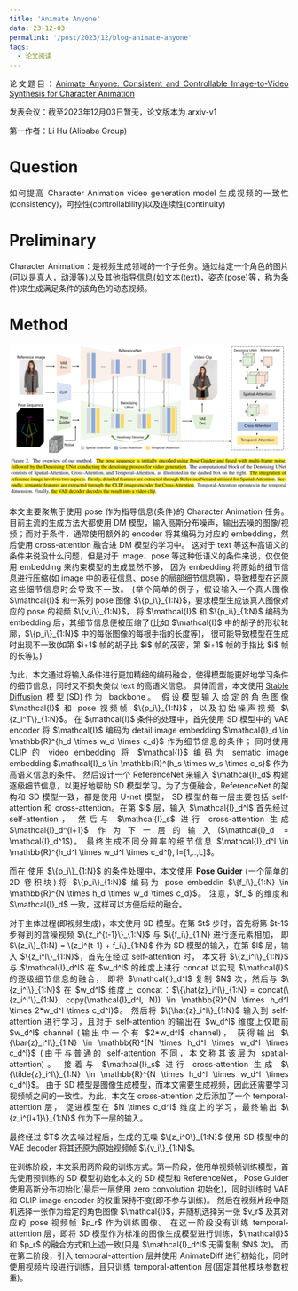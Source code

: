 ```yaml
---
title: 'Animate Anyone'
data: 23-12-03
permalink: '/post/2023/12/blog-animate-anyone'
tags:
  - 论文阅读
---
```


<p style="text-align:justify; text-justify:inter-ideograph;"> 论文题目：<a href="https://arxiv.org/abs/2311.17117" target="_blank" title="Animate Anyone">Animate Anyone: Consistent and Controllable Image-to-Video Synthesis for Character Animation</a></p>

<p style="text-align:justify; text-justify:inter-ideograph;">发表会议：截至2023年12月03日暂无，论文版本为 arxiv-v1</p>

<p style="text-align:justify; text-justify:inter-ideograph;">第一作者：Li Hu (Alibaba Group)</p>

Question
===

<p style="text-align:justify; text-justify:inter-ideograph;">如何提高 Character Animation video generation model 生成视频的一致性(consistency)，可控性(controllability)以及连续性(continuity)</p>

Preliminary
===
<p style="text-align:justify; text-justify:inter-ideograph;">Character Animation：是视频生成领域的一个子任务。通过给定一个角色的图片(可以是真人，动漫等)以及其他指导信息(如文本(text)，姿态(pose)等，称为条件)来生成满足条件的该角色的动态视频。</p>

Method
===

![Animate Anyone](/images/paper_Animate-Anyone.png)

<p style="text-align:justify; text-justify:inter-ideograph;">本文主要聚焦于使用 pose 作为指导信息(条件)的 Character Animation 任务。
目前主流的生成方法大都使用 DM 模型，输入高斯分布噪声，输出去噪的图像/视频；而对于条件，通常使用额外的 encoder 将其编码为对应的 embedding，然后使用 cross-attention 融合进 DM 模型的学习中。
这对于 text 等这种高语义的条件来说没什么问题，但是对于 image、pose 等这种低语义的条件来说，仅仅使用 embedding 来约束模型的生成显然不够，
因为 embedding 将原始的细节信息进行压缩(如 image 中的表征信息、pose 的局部细节信息等)，导致模型在还原这些细节信息时会导致不一致。
(举个简单的例子，假设输入一个真人图像 $\mathcal{I}$ 和一系列 pose 图像 $\{p_i\}_{1:N}$，要求模型生成该真人图像对应的 pose 的视频 $\{v_i\}_{1:N}$，
将 $\mathcal{I}$ 和 $\{p_i\}_{1:N}$ 编码为 embedding 后，其细节信息便被压缩了(比如 $\mathcal{I}$ 中的胡子的形状轮廓，$\{p_i\}_{1:N}$ 中的每张图像的每根手指的长度等)，
很可能导致模型在生成时出现不一致(如第 $i+1$ 帧的胡子比 $i$ 帧的茂密，第 $i+1$ 帧的手指比 $i$ 帧的长等)。)</p>

<p style="text-align:justify; text-justify:inter-ideograph;">为此，本文通过将输入条件进行更加精细的编码融合，使得模型能更好地学习条件的细节信息，同时又不损失类似 text 的高语义信息。
具体而言，本文使用 <a href="https://cai-jianfeng.github.io/posts/2023/10/blog-paper-stablediffusion/" target="_blank">Stable Diffusion</a> 模型(SD)作为 backbone。
假设模型输入给定的角色图像 $\mathcal{I}$ 和 pose 视频帧 $\{p_i\}_{1:N}$，以及初始噪声视频 $\{z_i^T\}_{1:N}$。
在 $\mathcal{I}$ 条件的处理中，首先使用 SD 模型中的 VAE encoder 将 $\mathcal{I}$ 编码为 detail image embedding $\mathcal{I}_d \in \mathbb{R}^{h_d \times w_d \times c_d}$ 作为细节信息的条件；
同时使用 CLIP 的 video embedding 将 $\mathcal{I}$ 编码为 sematic image embedding $\mathcal{I}_s \in \mathbb{R}^{h_s \times w_s \times c_s}$ 作为高语义信息的条件。
然后设计一个 ReferenceNet 来输入 $\mathcal{I}_d$ 构建逐级细节信息，以更好地帮助 SD 模型学习。为了方便融合，ReferenceNet 的架构和 SD 模型一致，都是使用 U-net 模型，
SD 模型的每一层主要包括 self-attention 和 cross-attention。在第 $l$ 层，输入 $\mathcal{I}_d^l$ 首先经过 self-attention，
然后与 $\mathcal{I}_s$ 进行 cross-attention 生成 $\mathcal{I}_d^{l+1}$ 作为下一层的输入($\mathcal{I}_d = \mathcal{I}_d^1$)。
最终生成不同分辨率的细节信息 $\mathcal{I}_d^l \in \mathbb{R}^{h_d^l \times w_d^l \times c_d^l}, l=[1,..,L]$。</p>

<p style="text-align:justify; text-justify:inter-ideograph;">而在 使用 $\{p_i\}_{1:N}$ 的条件处理中，本文使用 <b>Pose Guider</b> (一个简单的 2D 卷积块)将 $\{p_i\}_{1:N}$ 编码为 pose embeddin $\{f_i\}_{1:N} \in \mathbb{R}^{N \times h_d \times w_d \times c_d}$。
注意，$f_i$ 的维度和 $\mathcal{I}_d$ 一致，这样可以方便后续的融合。</p>

<p style="text-align:justify; text-justify:inter-ideograph;">对于主体过程(即视频生成)，本文使用 SD 模型。在第 $t$ 步时，首先将第 $t-1$ 步得到的含噪视频 $\{z_i^{t-1}\}_{1:N}$ 与 $\{f_i\}_{1:N} 进行逐元素相加，
即 $\{z_i\}_{1:N} = \{z_i^{t-1} + f_i\}_{1:N}$ 作为 SD 模型的输入，在第 $l$ 层，输入 $\{z_i^l\}_{1:N}$，首先在经过 self-attention 时，
本文将 $\{z_i^l\}_{1:N}$ 与 $\mathcal{I}_d^l$ 在 $w_d^l$ 的维度上进行 concat 以实现 $\mathcal{I}$ 的逐级细节信息的融合，
即将 $\mathcal{I}_d^l$ 复制 $N$ 次，然后与 $\{z_i^l\}_{1:N}$ 在 $w_d^l$ 维度上 concat：$\{\hat{z}_i^l\}_{1:N} = concat(\{z_i^l'\}_{1:N}, copy(\mathcal{I}_d^l, N)) \in \mathbb{R}^{N \times h_d^l \times 2*w_d^l \times c_d^l}$。
然后将 $\{\hat{z}_i^l\}_{1:N}$ 输入到 self-attention 进行学习，且对于 self-attention 的输出在 $w_d^l$ 维度上仅取前 $w_d^l$ channel (输出中一个有 $2*w_d^l$ channel)，
获得输出 $\{\bar{z}_i^l\}_{1:N} \in \mathbb{R}^{N \times h_d^l \times w_d^l \times c_d^l}$ (由于与普通的 self-attention 不同，本文称其该层为 spatial-attention)。
接着与 $\mathcal{I}_s$ 进行 cross-attention 生成 $\{\tilde{z}_i^l\}_{1:N} \in \mathbb{R}^{N \times h_d^l \times w_d^l \times c_d^l}$。
由于 SD 模型是图像生成模型，而本文需要生成视频，因此还需要学习视频帧之间的一致性。为此，本文在 cross-attention 之后添加了一个 temporal-attention 层，
促进模型在 $N \times c_d^l$ 维度上的学习，最终输出 $\{z_i^{l+1}\}_{1:N}$ 作为下一层的输入。</p>

<p style="text-align:justify; text-justify:inter-ideograph;">最终经过 $T$ 次去噪过程后，生成的无噪 $\{z_i^0\}_{1:N}$ 使用 SD 模型中的 VAE decoder 将其还原为原始视频帧 $\{v_i\}_{1:N}$。</p>

<p style="text-align:justify; text-justify:inter-ideograph;">在训练阶段，本文采用两阶段的训练方式。第一阶段，使用单视频帧训练模型，首先使用预训练的 SD 模型初始化本文的 SD 模型和 ReferenceNet，
Pose Guider 使用高斯分布初始化(最后一层使用 zero convolution 初始化)，同时训练时 VAE 和 CLIP image encoder 的权重保持不变(即不参与训练)。
然后在视频片段中随机选择一张作为给定的角色图像 $\mathcal{I}$，并随机选择另一张 $v_r$ 及其对应的 pose 视频帧 $p_r$ 作为训练图像。
在这一阶段没有训练 temporal-attention 层，即将 SD 模型作为标准的图像生成模型进行训练，$\mathcal{I}$ 和 $p_r$ 的融合方式和上述一致(只是 $\mathcal{I}_d^l$ 无需复制 $N$ 次)。
而在第二阶段，引入 temporal-attention 层并使用 AnimateDiff 进行初始化，同时使用视频片段进行训练，且只训练 temporal-attention 层(固定其他模块参数权重)。</p>